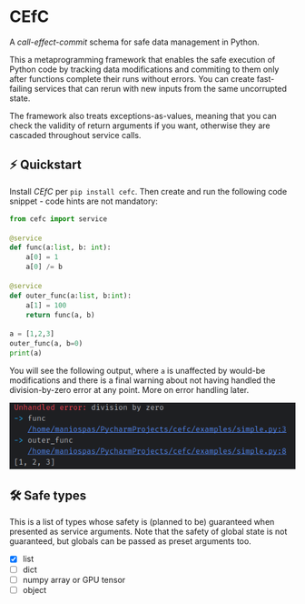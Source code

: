 # CEfC

A *call-effect-commit* schema for safe data management in Python.

This a metaprogramming framework that enables the safe execution
of Python code by tracking data modifications and commiting to them
only after functions complete their runs without errors. You can 
create fast-failing services that can rerun with new inputs from the
same uncorrupted state. 

The framework also treats exceptions-as-values, meaning that you can
check the validity of return arguments if you want, otherwise they
are cascaded throughout service calls.


## :zap: Quickstart

Install *CEfC* per `pip install cefc`. Then create and run the
following code snippet - code hints are not mandatory:

```python
from cefc import service

@service
def func(a:list, b: int):
    a[0] = 1
    a[0] /= b

@service
def outer_func(a:list, b:int):
    a[1] = 100
    return func(a, b)

a = [1,2,3]
outer_func(a, b=0)
print(a)
```

You will see the following output, where `a` is unaffected by would-be
modifications and there is a final warning about not having handled the
division-by-zero error at any point. More on error handling later.

![Error example](docs/error.png)


## :hammer_and_wrench: Safe types

This is a list of types whose safety is (planned to be) guaranteed 
when presented as service arguments. Note that the safety of global state 
is not guaranteed, but globals can be passed as preset arguments too.

- [x] list
- [ ] dict
- [ ] numpy array or GPU tensor
- [ ] object